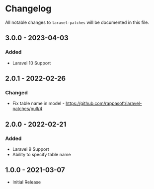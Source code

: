# Changelog

All notable changes to `laravel-patches` will be documented in this file.

## 3.0.0 - 2023-04-03

### Added

- Laravel 10 Support

## 2.0.1 - 2022-02-26

### Changed

- Fix table name in model - https://github.com/rappasoft/laravel-patches/pull/4

## 2.0.0 - 2022-02-21

### Added

- Laravel 9 Support
- Ability to specify table name

## 1.0.0 - 2021-03-07

- Initial Release
